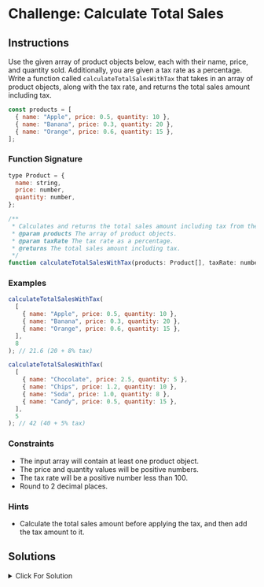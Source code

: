 # Challenge: Calculate Total Sales

## Instructions

Use the given array of product objects below, each with their name, price, and quantity sold. Additionally, you are given a tax rate as a percentage. Write a function called `calculateTotalSalesWithTax` that takes in an array of product objects, along with the tax rate, and returns the total sales amount including tax.

```js
const products = [
  { name: "Apple", price: 0.5, quantity: 10 },
  { name: "Banana", price: 0.3, quantity: 20 },
  { name: "Orange", price: 0.6, quantity: 15 },
];
```

### Function Signature

```js
type Product = {
  name: string,
  price: number,
  quantity: number,
};

/**
 * Calculates and returns the total sales amount including tax from the input array of products and tax rate.
 * @param products The array of product objects.
 * @param taxRate The tax rate as a percentage.
 * @returns The total sales amount including tax.
 */
function calculateTotalSalesWithTax(products: Product[], taxRate: number): number;
```

### Examples

```js
calculateTotalSalesWithTax(
  [
    { name: "Apple", price: 0.5, quantity: 10 },
    { name: "Banana", price: 0.3, quantity: 20 },
    { name: "Orange", price: 0.6, quantity: 15 },
  ],
  8
); // 21.6 (20 + 8% tax)

calculateTotalSalesWithTax(
  [
    { name: "Chocolate", price: 2.5, quantity: 5 },
    { name: "Chips", price: 1.2, quantity: 10 },
    { name: "Soda", price: 1.0, quantity: 8 },
    { name: "Candy", price: 0.5, quantity: 15 },
  ],
  5
); // 42 (40 + 5% tax)
```

### Constraints

- The input array will contain at least one product object.
- The price and quantity values will be positive numbers.
- The tax rate will be a positive number less than 100.
- Round to 2 decimal places.

### Hints

- Calculate the total sales amount before applying the tax, and then add the tax amount to it.

## Solutions

<details markdown="1">
  <summary>Click For Solution</summary>

This solution calculates the total sales amount including tax by iterating through the products, summing up the product of price and quantity for each product, and then adding the tax amount.

```js
type Product = {
  name: string,
  price: number,
  quantity: number,
};

export function calculateTotalSalesWithTax(
  products: Product[],
  taxRate: number
): number {
  const totalSales = products.reduce(
    (sum, product) => sum + product.price * product.quantity,
    0
  );
  const taxAmount = (totalSales * taxRate) / 100;
  const totalSalesWithTax = totalSales + taxAmount;
  return parseFloat(totalSalesWithTax.toFixed(2));
}
```

## Explanation

- Calculate the total sales by using the `reduce` method to iterate through the products array, summing up the product of price and quantity for each product.
- Calculate the tax amount by multiplying the total sales by the tax rate and dividing by 100.
- Calculate the total sales including tax by adding the total sales and tax amount together.
- Return the total sales including tax.

</details>
